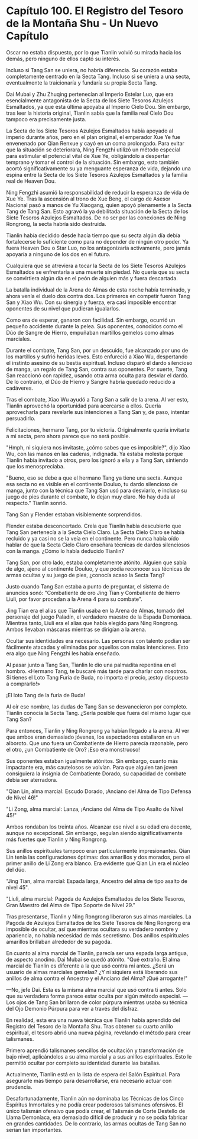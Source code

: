 
# Capítulo 100. El Registro del Tesoro de la Montaña Shu - Un Nuevo Capítulo


Oscar no estaba dispuesto, por lo que Tianlin volvió su mirada hacia los demás, pero ninguno de ellos captó su interés.

Incluso si Tang San se uniera, no habría diferencia. Su corazón estaba completamente centrado en la Secta Tang. Incluso si se uniera a una secta, eventualmente la traicionaría y fundaría su propia Secta Tang.

Dai Mubai y Zhu Zhuqing pertenecían al Imperio Estelar Luo, que era esencialmente antagonista de la Secta de los Siete Tesoros Azulejos Esmaltados, ya que esta última apoyaba al Imperio Cielo Dou. Sin embargo, tras leer la historia original, Tianlin sabía que la familia real Cielo Dou tampoco era precisamente justa.

La Secta de los Siete Tesoros Azulejos Esmaltados había apoyado al imperio durante años, pero en el plan original, el emperador Xue Ye fue envenenado por Qian Renxue y cayó en un coma prolongado. Para evitar que la situación se deteriorara, Ning Fengzhi utilizó un método especial para estimular el potencial vital de Xue Ye, obligándolo a despertar temprano y tomar el control de la situación. Sin embargo, esto también acortó significativamente su ya menguante esperanza de vida, dejando una espina entre la Secta de los Siete Tesoros Azulejos Esmaltados y la familia real de Heaven Dou.

Ning Fengzhi asumió la responsabilidad de reducir la esperanza de vida de Xue Ye. Tras la ascensión al trono de Xue Beng, el cargo de Asesor Nacional pasó a manos de Yu Xiaogang, quien apoyó plenamente a la Secta Tang de Tang San. Esto agravó la ya debilitada situación de la Secta de los Siete Tesoros Azulejos Esmaltados. De no ser por las conexiones de Ning Rongrong, la secta habría sido destruida.

Tianlin había decidido desde hacía tiempo que su secta algún día debía fortalecerse lo suficiente como para no depender de ningún otro poder. Ya fuera Heaven Dou o Star Luo, no los antagonizaría activamente, pero jamás apoyaría a ninguno de los dos en el futuro.

Cualquiera que se atreviera a tocar la Secta de los Siete Tesoros Azulejos Esmaltados se enfrentaría a una muerte sin piedad. No quería que su secta se convirtiera algún día en el peón de alguien más y fuera descartada.

La batalla individual de la Arena de Almas de esta noche había terminado, y ahora venía el duelo dos contra dos. Los primeros en competir fueron Tang San y Xiao Wu. Con su sinergia y fuerza, era casi imposible encontrar oponentes de su nivel que pudieran igualarlos.

Como era de esperar, ganaron con facilidad. Sin embargo, ocurrió un pequeño accidente durante la pelea. Sus oponentes, conocidos como el Dúo de Sangre de Hierro, empuñaban martillos gemelos como almas marciales.

Durante el combate, Tang San, por un descuido, fue alcanzado por uno de los martillos y sufrió heridas leves. Esto enfureció a Xiao Wu, despertando el instinto asesino de su bestia espiritual. Incluso disparó el dardo silencioso de manga, un regalo de Tang San, contra sus oponentes. Por suerte, Tang San reaccionó con rapidez, usando otra arma oculta para desviar el dardo. De lo contrario, el Dúo de Hierro y Sangre habría quedado reducido a cadáveres.

Tras el combate, Xiao Wu ayudó a Tang San a salir de la arena. Al ver esto, Tianlin aprovechó la oportunidad para acercarse a ellos. Quería aprovecharla para revelarle sus intenciones a Tang San y, de paso, intentar persuadirlo.

Felicitaciones, hermano Tang, por tu victoria. Originalmente quería invitarte a mi secta, pero ahora parece que no será posible.

"Hmph, ni siquiera nos invitaste, ¿cómo sabes que es imposible?", dijo Xiao Wu, con las manos en las caderas, indignada. Ya estaba molesta porque Tianlin había invitado a otros, pero los ignoró a ella y a Tang San, sintiendo que los menospreciaba.

"Bueno, eso se debe a que el hermano Tang ya tiene una secta. Aunque esa secta no es visible en el continente Douluo, tu dardo silencioso de manga, junto con la técnica que Tang San usó para desviarlo, e incluso su juego de pies durante el combate, lo dejan muy claro. No hay duda al respecto." Tianlin sonrió.

Tang San y Flender estaban visiblemente sorprendidos.

Flender estaba desconcertado. Creía que Tianlin había descubierto que Tang San pertenecía a la Secta Cielo Claro. La Secta Cielo Claro se había recluido y ya casi no se la veía en el continente. Pero nunca había oído hablar de que la Secta Cielo Claro enseñara técnicas de dardos silenciosos con la manga. ¿Cómo lo había deducido Tianlin?

Tang San, por otro lado, estaba completamente atónito. Alguien que sabía de algo, ajeno al continente Douluo, y que podía reconocer sus técnicas de armas ocultas y su juego de pies, ¿conocía acaso la Secta Tang?

Justo cuando Tang San estaba a punto de preguntar, el sistema de anuncios sonó: "Combatiente de oro Jing Tian y Combatiente de hierro Liuli, por favor procedan a la Arena 4 para su combate".

Jing Tian era el alias que Tianlin usaba en la Arena de Almas, tomado del personaje del juego Paladín, el verdadero maestro de la Espada Demoniaca. Mientras tanto, Liuli era el alias que había elegido para Ning Rongrong. Ambos llevaban máscaras mientras se dirigían a la arena.

Ocultar sus identidades era necesario. Las personas con talento podían ser fácilmente atacadas y eliminadas por aquellos con malas intenciones. Esto era algo que Ning Fengzhi les había enseñado.

Al pasar junto a Tang San, Tianlin le dio una palmadita repentina en el hombro. «Hermano Tang, te buscaré más tarde para charlar con nosotros. Si tienes el Loto Tang Furia de Buda, no importa el precio, ¡estoy dispuesto a comprarlo!»

¡El loto Tang de la furia de Buda!

Al oír ese nombre, las dudas de Tang San se desvanecieron por completo. Tianlin conocía la Secta Tang. ¿Sería posible que fuera del mismo lugar que Tang San?

Para entonces, Tianlin y Ning Rongrong ya habían llegado a la arena. Al ver que ambos eran demasiado jóvenes, los espectadores estallaron en un alboroto. Que uno fuera un Combatiente de Hierro parecía razonable, pero el otro, ¿un Combatiente de Oro? ¡Eso era monstruoso!

Sus oponentes estaban igualmente atónitos. Sin embargo, cuanto más impactante era, más cautelosos se volvían. Para que alguien tan joven consiguiera la insignia de Combatiente Dorado, su capacidad de combate debía ser aterradora.

"Qian Lin, alma marcial: Escudo Dorado, ¡Anciano del Alma de Tipo Defensa de Nivel 46!"

"Li Zong, alma marcial: Lanza, ¡Anciano del Alma de Tipo Asalto de Nivel 45!"

Ambos rondaban los treinta años. Alcanzar ese nivel a su edad era decente, aunque no excepcional. Sin embargo, seguían siendo significativamente más fuertes que Tianlin y Ning Rongrong.

Sus anillos espirituales tampoco eran particularmente impresionantes. Qian Lin tenía las configuraciones óptimas: dos amarillos y dos morados, pero el primer anillo de Li Zong era blanco. Era evidente que Qian Lin era el núcleo del dúo.

"Jing Tian, alma marcial: Espada larga, Ancestro del alma de tipo asalto de nivel 45".

"Liuli, alma marcial: Pagoda de Azulejos Esmaltados de los Siete Tesoros, Gran Maestro del Alma de Tipo Soporte de Nivel 29."

Tras presentarse, Tianlin y Ning Rongrong liberaron sus almas marciales. La Pagoda de Azulejos Esmaltados de los Siete Tesoros de Ning Rongrong era imposible de ocultar, así que mientras ocultara su verdadero nombre y apariencia, no había necesidad de más secretismo. Dos anillos espirituales amarillos brillaban alrededor de su pagoda.

En cuanto al alma marcial de Tianlin, parecía ser una espada larga antigua, de aspecto anodino. Dai Mubai se quedó atónito. "Qué extraño. El alma marcial de Tianlin es diferente a la que usó contra mí antes. ¿Será un usuario de almas marciales gemelas? ¿Y ni siquiera está liberando sus anillos de alma contra el Ancestro y el Anciano del Alma? ¡Qué arrogante!"

—No, jefe Dai. Esta es la misma alma marcial que usó contra ti antes. Solo que su verdadera forma parece estar oculta por algún método especial. —Los ojos de Tang San brillaron de color púrpura mientras usaba su técnica del Ojo Demonio Púrpura para ver a través del disfraz.

En realidad, esta era una nueva técnica que Tianlin había aprendido del Registro del Tesoro de la Montaña Shu. Tras obtener su cuarto anillo espiritual, el tesoro abrió una nueva página, revelando el método para crear talismanes.

Primero aprendió talismanes sencillos de ocultación y transformación de bajo nivel, aplicándolos a su alma marcial y a sus anillos espirituales. Esto le permitió ocultar por completo su identidad durante las batallas.

Actualmente, Tianlin está en la lista de espera del Salón Espiritual. Para asegurarle más tiempo para desarrollarse, era necesario actuar con prudencia.

Desafortunadamente, Tianlin aún no dominaba las Técnicas de los Cinco Espíritus Inmortales y no podía crear poderosos talismanes ofensivos. El único talismán ofensivo que podía crear, el Talismán de Corte Destello de Llama Demoníaca, era demasiado difícil de producir y no se podía fabricar en grandes cantidades. De lo contrario, las armas ocultas de Tang San no serían tan importantes.
